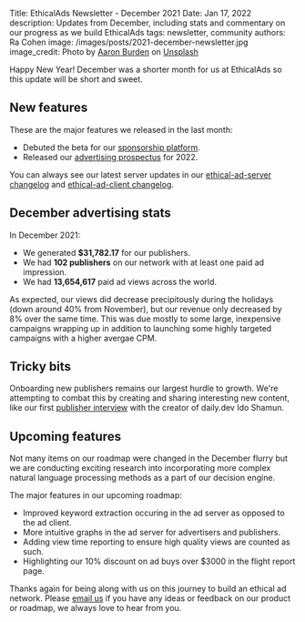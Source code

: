 Title: EthicalAds Newsletter - December 2021
Date: Jan 17, 2022
description: Updates from December, including stats and commentary on our progress as we build EthicalAds
tags: newsletter, community
authors: Ra Cohen
image: /images/posts/2021-december-newsletter.jpg
image_credit: <span>Photo by <a href="https://unsplash.com/@aaronburden?utm_source=unsplash&utm_medium=referral&utm_content=creditCopyText">Aaron Burden</a> on <a href="https://unsplash.com/s/photos/winter?utm_source=unsplash&utm_medium=referral&utm_content=creditCopyText">Unsplash</a></span>

Happy New Year! December was a shorter month for us at EthicalAds so this update will be short and sweet. 

## New features

These are the major features we released in the last month:

* Debuted the beta for our [sponsorship platform](https://www.ethicalads.io/sponsorship-platform/).
* Released our [advertising prospectus](https://www.ethicalads.io/prospectus/ethicalads-advertiser-prospectus.pdf) for 2022.

You can always see our latest server updates in our [ethical-ad-server changelog](https://ethical-ad-server.readthedocs.io/en/latest/developer/changelog.html) and [ethical-ad-client changelog](https://ethical-ad-client.readthedocs.io/en/latest/changelog.html).


## December advertising stats

In December 2021:

* We generated **$31,782.17** for our publishers.
* We had **102 publishers** on our network with at least one paid ad impression.
* We had **13,654,617** paid ad views across the world.

As expected, our views did decrease precipitously during the holidays (down around 40% from November),
but our revenue only decreased by 8% over the same time.
This was due mostly to some large, inexpensive campaigns wrapping up
in addition to launching some highly targeted campaigns with a higher avergae CPM. 

## Tricky bits

Onboarding new publishers remains our largest hurdle to growth.
We're attempting to combat this by creating and sharing interesting new content,
like our first [publisher interview](https://www.ethicalads.io/blog/2022/01/publisher-spotlight-series-ido-shamun-from-dailydev/) with the creator of daily.dev Ido Shamun.

## Upcoming features

Not many items on our roadmap were changed in the December flurry but 
we are conducting exciting research into incorporating more complex natural language processing methods as a part of our decision engine.

The major features in our upcoming roadmap:

* Improved keyword extraction occuring in the ad server as opposed to the ad client.
* More intuitive graphs in the ad server for advertisers and publishers.
* Adding view time reporting to ensure high quality views are counted as such.
* Highlighting our 10% discount on ad buys over $3000 in the flight report page.



Thanks again for being along with us on this journey to build an ethical ad network.
Please [email us](mailto:ads@ethicalads.io) if you have any ideas or feedback on our product or roadmap,
we always love to hear from you.
